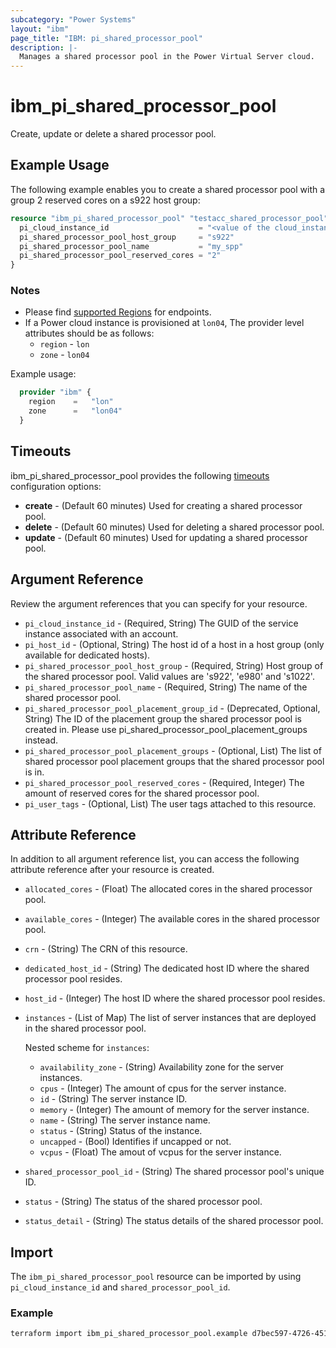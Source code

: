 ```yaml
---
subcategory: "Power Systems"
layout: "ibm"
page_title: "IBM: pi_shared_processor_pool"
description: |-
  Manages a shared processor pool in the Power Virtual Server cloud.
---
```


# ibm_pi_shared_processor_pool

Create, update or delete a shared processor pool.

## Example Usage

The following example enables you to create a shared processor pool with a group 2 reserved cores on a s922 host group:

```terraform
resource "ibm_pi_shared_processor_pool" "testacc_shared_processor_pool" {
  pi_cloud_instance_id                    = "<value of the cloud_instance_id>"
  pi_shared_processor_pool_host_group     = "s922"
  pi_shared_processor_pool_name           = "my_spp"
  pi_shared_processor_pool_reserved_cores = "2"
}
```

### Notes

- Please find [supported Regions](https://cloud.ibm.com/apidocs/power-cloud#endpoint) for endpoints.
- If a Power cloud instance is provisioned at `lon04`, The provider level attributes should be as follows:
  - `region` - `lon`
  - `zone` - `lon04`
  
Example usage:

  ```terraform
    provider "ibm" {
      region    =   "lon"
      zone      =   "lon04"
    }
  ```

## Timeouts

ibm_pi_shared_processor_pool provides the following [timeouts](https://www.terraform.io/docs/language/resources/syntax.html) configuration options:

- **create** - (Default 60 minutes) Used for creating a shared processor pool.
- **delete** - (Default 60 minutes) Used for deleting a shared processor pool.
- **update** - (Default 60 minutes) Used for updating a shared processor pool.

## Argument Reference

Review the argument references that you can specify for your resource.

- `pi_cloud_instance_id` - (Required, String) The GUID of the service instance associated with an account.
- `pi_host_id` - (Optional, String) The host id of a host in a host group (only available for dedicated hosts).
- `pi_shared_processor_pool_host_group` - (Required, String) Host group of the shared processor pool. Valid values are 's922', 'e980' and 's1022'.
- `pi_shared_processor_pool_name` - (Required, String) The name of the shared processor pool.
- `pi_shared_processor_pool_placement_group_id` - (Deprecated, Optional, String) The ID of the placement group the shared processor pool is created in. Please use pi_shared_processor_pool_placement_groups instead.
- `pi_shared_processor_pool_placement_groups` - (Optional, List) The list of shared processor pool placement groups that the shared processor pool is in.
- `pi_shared_processor_pool_reserved_cores` - (Required, Integer) The amount of reserved cores for the shared processor pool.
- `pi_user_tags` - (Optional, List) The user tags attached to this resource.

## Attribute Reference

In addition to all argument reference list, you can access the following attribute reference after your resource is created.

- `allocated_cores` - (Float) The allocated cores in the shared processor pool.
- `available_cores` - (Integer) The available cores in the shared processor pool.
- `crn` - (String) The CRN of this resource.
- `dedicated_host_id` - (String) The dedicated host ID where the shared processor pool resides.
- `host_id` - (Integer) The host ID where the shared processor pool resides.
- `instances` - (List of Map) The list of server instances that are deployed in the shared processor pool.
  
  Nested scheme for `instances`:
  - `availability_zone` - (String) Availability zone for the server instances.
  - `cpus` - (Integer) The amount of cpus for the server instance.
  - `id` - (String) The server instance ID.
  - `memory` - (Integer) The amount of memory for the server instance.
  - `name` - (String) The server instance name.
  - `status` - (String) Status of the instance.
  - `uncapped` - (Bool) Identifies if uncapped or not.
  - `vcpus` - (Float) The amout of vcpus for the server instance.
- `shared_processor_pool_id` - (String) The shared processor pool's unique ID.
- `status` - (String) The status of the shared processor pool.
- `status_detail` - (String) The status details of the shared processor pool.

## Import

The `ibm_pi_shared_processor_pool` resource can be imported by using `pi_cloud_instance_id` and `shared_processor_pool_id`.

### Example

```bash
terraform import ibm_pi_shared_processor_pool.example d7bec597-4726-451f-8a63-e62e6f19c32c/b17a2b7f-77ab-491c-811e-495f8d4c8947
```
